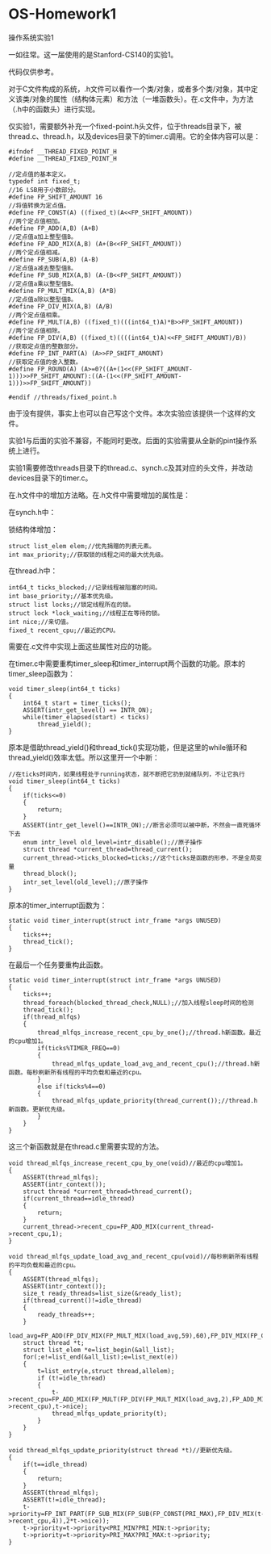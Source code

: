 # OS-Homework1
操作系统实验1

一如往常。这一届使用的是Stanford-CS140的实验1。

代码仅供参考。

对于C文件构成的系统，.h文件可以看作一个类/对象，或者多个类/对象，其中定义该类/对象的属性（结构体元素）和方法（一堆函数头）。在.c文件中，为方法（.h中的函数头）进行实现。

仅实验1，需要额外补充一个fixed-point.h头文件，位于threads目录下，被thread.c、thread.h，以及devices目录下的timer.c调用。它的全体内容可以是：

    #ifndef __THREAD_FIXED_POINT_H
    #define __THREAD_FIXED_POINT_H

    //定点值的基本定义。
    typedef int fixed_t;
    //16 LSB用于小数部分。
    #define FP_SHIFT_AMOUNT 16
    //将值转换为定点值。
    #define FP_CONST(A) ((fixed_t)(A<<FP_SHIFT_AMOUNT))
    //两个定点值相加。
    #define FP_ADD(A,B) (A+B)
    //定点值a加上整型值B。
    #define FP_ADD_MIX(A,B) (A+(B<<FP_SHIFT_AMOUNT))
    //两个定点值相减。
    #define FP_SUB(A,B) (A-B)
    //定点值a减去整型值B。 
    #define FP_SUB_MIX(A,B) (A-(B<<FP_SHIFT_AMOUNT))
    //定点值a乘以整型值B。
    #define FP_MULT_MIX(A,B) (A*B)
    //定点值a除以整型值B。
    #define FP_DIV_MIX(A,B) (A/B)
    //两个定点值相乘。
    #define FP_MULT(A,B) ((fixed_t)(((int64_t)A)*B>>FP_SHIFT_AMOUNT))
    //两个定点值相除。
    #define FP_DIV(A,B) ((fixed_t)((((int64_t)A)<<FP_SHIFT_AMOUNT)/B))
    //获取定点值的整数部分。
    #define FP_INT_PART(A) (A>>FP_SHIFT_AMOUNT)
    //获取定点值的舍入整数。
    #define FP_ROUND(A) (A>=0?((A+(1<<(FP_SHIFT_AMOUNT-1)))>>FP_SHIFT_AMOUNT):((A-(1<<(FP_SHIFT_AMOUNT-1)))>>FP_SHIFT_AMOUNT))
    
    #endif //threads/fixed_point.h

由于没有提供，事实上也可以自己写这个文件。本次实验应该提供一个这样的文件。

实验1与后面的实验不兼容，不能同时更改。后面的实验需要从全新的pint操作系统上进行。

实验1需要修改threads目录下的thread.c、synch.c及其对应的头文件，并改动devices目录下的timer.c。

在.h文件中的增加方法略。在.h文件中需要增加的属性是：

在synch.h中：

锁结构体增加：

    struct list_elem elem;//优先捐赠的列表元素。
    int max_priority;//获取锁的线程之间的最大优先级。

在thread.h中：

    int64_t ticks_blocked;//记录线程被阻塞的时间。
    int base_priority;//基本优先级。
    struct list locks;//锁定线程所在的锁。
    struct lock *lock_waiting;//线程正在等待的锁。
    int nice;//亲切值。
    fixed_t recent_cpu;//最近的CPU。

需要在.c文件中实现上面这些属性对应的功能。

在timer.c中需要重构timer_sleep和timer_interrupt两个函数的功能。原本的timer_sleep函数为：

    void timer_sleep(int64_t ticks) 
    {
    	int64_t start = timer_ticks();
    	ASSERT(intr_get_level() == INTR_ON);
    	while(timer_elapsed(start) < ticks) 
    		thread_yield();
    }

原本是借助thread_yield()和thread_tick()实现功能，但是这里的while循环和thread_yield()效率太低。所以这里开一个中断：

    //在ticks时间内，如果线程处于running状态，就不断把它扔到就绪队列，不让它执行
    void timer_sleep(int64_t ticks)
    {
    	if(ticks<=0)
    	{
    		return;
    	}
    	ASSERT(intr_get_level()==INTR_ON);//断言必须可以被中断，不然会一直死循环下去
    	enum intr_level old_level=intr_disable();//原子操作
    	struct thread *current_thread=thread_current();
    	current_thread->ticks_blocked=ticks;//这个ticks是函数的形参，不是全局变量
    	thread_block();
    	intr_set_level(old_level);//原子操作
    }

原本的timer_interrupt函数为：

    static void timer_interrupt(struct intr_frame *args UNUSED)
    {
    	ticks++;
    	thread_tick();
    }

在最后一个任务要重构此函数。

    static void timer_interrupt(struct intr_frame *args UNUSED)
    {
    	ticks++;
    	thread_foreach(blocked_thread_check,NULL);//加入线程sleep时间的检测
    	thread_tick();
    	if(thread_mlfqs)
    	{
    		thread_mlfqs_increase_recent_cpu_by_one();//thread.h新函数。最近的cpu增加1。
    		if(ticks%TIMER_FREQ==0)
    		{
    			thread_mlfqs_update_load_avg_and_recent_cpu();//thread.h新函数。每秒刷新所有线程的平均负载和最近的cpu。
    		}
    		else if(ticks%4==0)
    		{
    			thread_mlfqs_update_priority(thread_current());//thread.h新函数。更新优先级。
    		}
    	}
    }

这三个新函数就是在thread.c里需要实现的方法。

    void thread_mlfqs_increase_recent_cpu_by_one(void)//最近的cpu增加1。
    {
    	ASSERT(thread_mlfqs);
    	ASSERT(intr_context());
    	struct thread *current_thread=thread_current();
    	if(current_thread==idle_thread)
    	{
    		return;
    	}
    	current_thread->recent_cpu=FP_ADD_MIX(current_thread->recent_cpu,1);
    }
    
    void thread_mlfqs_update_load_avg_and_recent_cpu(void)//每秒刷新所有线程的平均负载和最近的cpu。
    {
    	ASSERT(thread_mlfqs);
    	ASSERT(intr_context());
    	size_t ready_threads=list_size(&ready_list);
    	if(thread_current()!=idle_thread)
    	{
    		ready_threads++;
    	}
    	load_avg=FP_ADD(FP_DIV_MIX(FP_MULT_MIX(load_avg,59),60),FP_DIV_MIX(FP_CONST(ready_threads),60));
    	struct thread *t;
    	struct list_elem *e=list_begin(&all_list);
    	for(;e!=list_end(&all_list);e=list_next(e))
    	{
    		t=list_entry(e,struct thread,allelem);
    		if (t!=idle_thread)
    		{
    			t->recent_cpu=FP_ADD_MIX(FP_MULT(FP_DIV(FP_MULT_MIX(load_avg,2),FP_ADD_MIX(FP_MULT_MIX(load_avg,2),1)),t->recent_cpu),t->nice);
    			thread_mlfqs_update_priority(t);
    		}
    	}
    }
    
    void thread_mlfqs_update_priority(struct thread *t)//更新优先级。
    {
    	if(t==idle_thread)
    	{
    		return;
    	}
    	ASSERT(thread_mlfqs);
    	ASSERT(t!=idle_thread);
    	t->priority=FP_INT_PART(FP_SUB_MIX(FP_SUB(FP_CONST(PRI_MAX),FP_DIV_MIX(t->recent_cpu,4)),2*t->nice));
    	t->priority=t->priority<PRI_MIN?PRI_MIN:t->priority;
    	t->priority=t->priority>PRI_MAX?PRI_MAX:t->priority;
    }


